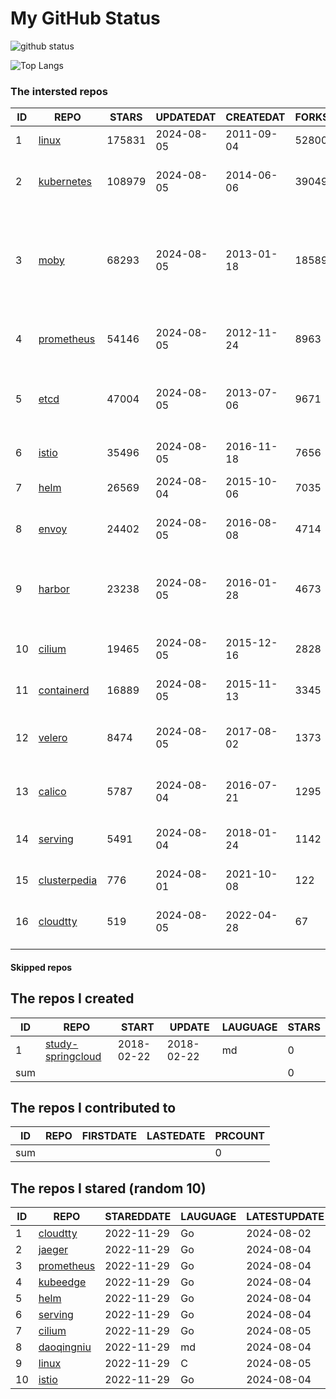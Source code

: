 # My GitHub Status

<img src="https://github-readme-stats-1.yihong0618.vercel.app/api?username=daoqingniu&show_icons=true&&&hide_title=true&count_private=true" alt="github status" />

![Top Langs](https://github-readme-stats-1.yihong0618.vercel.app/api/top-langs/?username=daoqingniu&layout=compact)

<!--START_SECTION:github_repos-->
### The intersted repos
| ID |                              REPO                               | STARS  | UPDATEDAT  | CREATEDAT  | FORKSCOUNT |                                                DESCRIPTIONS                                                |
|----|-----------------------------------------------------------------|--------|------------|------------|------------|------------------------------------------------------------------------------------------------------------|
|  1 | [linux](https://github.com/torvalds/linux)                      | 175831 | 2024-08-05 | 2011-09-04 |      52800 | Linux kernel source tree                                                                                   |
|  2 | [kubernetes](https://github.com/kubernetes/kubernetes)          | 108979 | 2024-08-05 | 2014-06-06 |      39049 | Production-Grade Container Scheduling and Management                                                       |
|  3 | [moby](https://github.com/moby/moby)                            |  68293 | 2024-08-05 | 2013-01-18 |      18589 | The Moby Project - a collaborative project for the container ecosystem to assemble container-based systems |
|  4 | [prometheus](https://github.com/prometheus/prometheus)          |  54146 | 2024-08-05 | 2012-11-24 |       8963 | The Prometheus monitoring system and time series database.                                                 |
|  5 | [etcd](https://github.com/etcd-io/etcd)                         |  47004 | 2024-08-05 | 2013-07-06 |       9671 | Distributed reliable key-value store for the most critical data of a distributed system                    |
|  6 | [istio](https://github.com/istio/istio)                         |  35496 | 2024-08-05 | 2016-11-18 |       7656 | Connect, secure, control, and observe services.                                                            |
|  7 | [helm](https://github.com/helm/helm)                            |  26569 | 2024-08-04 | 2015-10-06 |       7035 | The Kubernetes Package Manager                                                                             |
|  8 | [envoy](https://github.com/envoyproxy/envoy)                    |  24402 | 2024-08-05 | 2016-08-08 |       4714 | Cloud-native high-performance edge/middle/service proxy                                                    |
|  9 | [harbor](https://github.com/goharbor/harbor)                    |  23238 | 2024-08-05 | 2016-01-28 |       4673 | An open source trusted cloud native registry project that stores, signs, and scans content.                |
| 10 | [cilium](https://github.com/cilium/cilium)                      |  19465 | 2024-08-05 | 2015-12-16 |       2828 | eBPF-based Networking, Security, and Observability                                                         |
| 11 | [containerd](https://github.com/containerd/containerd)          |  16889 | 2024-08-05 | 2015-11-13 |       3345 | An open and reliable container runtime                                                                     |
| 12 | [velero](https://github.com/vmware-tanzu/velero)                |   8474 | 2024-08-05 | 2017-08-02 |       1373 | Backup and migrate Kubernetes applications and their persistent volumes                                    |
| 13 | [calico](https://github.com/projectcalico/calico)               |   5787 | 2024-08-04 | 2016-07-21 |       1295 | Cloud native networking and network security                                                               |
| 14 | [serving](https://github.com/knative/serving)                   |   5491 | 2024-08-04 | 2018-01-24 |       1142 | Kubernetes-based, scale-to-zero, request-driven compute                                                    |
| 15 | [clusterpedia](https://github.com/clusterpedia-io/clusterpedia) |    776 | 2024-08-01 | 2021-10-08 |        122 | The Encyclopedia of Kubernetes clusters                                                                    |
| 16 | [cloudtty](https://github.com/cloudtty/cloudtty)                |    519 | 2024-08-05 | 2022-04-28 |         67 | A Friendly Kubernetes CloudShell (Web Terminal) !                                                          |



#### Skipped repos
<!--END_SECTION:github_repos-->

<!--START_SECTION:my_github-->
## The repos I created
| ID  |                                 REPO                                 |   START    |   UPDATE   | LAUGUAGE | STARS |
|-----|----------------------------------------------------------------------|------------|------------|----------|-------|
|   1 | [study-springcloud](https://github.com/daoqingniu/study-springcloud) | 2018-02-22 | 2018-02-22 | md       |     0 |
| sum |                                                                      |            |            |          |     0 |

## The repos I contributed to
| ID  | REPO | FIRSTDATE | LASTEDATE | PRCOUNT |
|-----|------|-----------|-----------|---------|
| sum |      |           |           |       0 |

## The repos I stared (random 10)
| ID |                          REPO                          | STAREDDATE | LAUGUAGE | LATESTUPDATE |
|----|--------------------------------------------------------|------------|----------|--------------|
|  1 | [cloudtty](https://github.com/cloudtty/cloudtty)       | 2022-11-29 | Go       | 2024-08-02   |
|  2 | [jaeger](https://github.com/jaegertracing/jaeger)      | 2022-11-29 | Go       | 2024-08-04   |
|  3 | [prometheus](https://github.com/prometheus/prometheus) | 2022-11-29 | Go       | 2024-08-04   |
|  4 | [kubeedge](https://github.com/kubeedge/kubeedge)       | 2022-11-29 | Go       | 2024-08-04   |
|  5 | [helm](https://github.com/helm/helm)                   | 2022-11-29 | Go       | 2024-08-04   |
|  6 | [serving](https://github.com/knative/serving)          | 2022-11-29 | Go       | 2024-08-04   |
|  7 | [cilium](https://github.com/cilium/cilium)             | 2022-11-29 | Go       | 2024-08-05   |
|  8 | [daoqingniu](https://github.com/daoqingniu/daoqingniu) | 2022-11-29 | md       | 2024-08-04   |
|  9 | [linux](https://github.com/torvalds/linux)             | 2022-11-29 | C        | 2024-08-05   |
| 10 | [istio](https://github.com/istio/istio)                | 2022-11-29 | Go       | 2024-08-04   |

<!--END_SECTION:my_github-->
